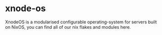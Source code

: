 # xnode-os
XnodeOS is a modularised configurable operating-system for servers built on NixOS, you can find all of our nix flakes and modules here.
